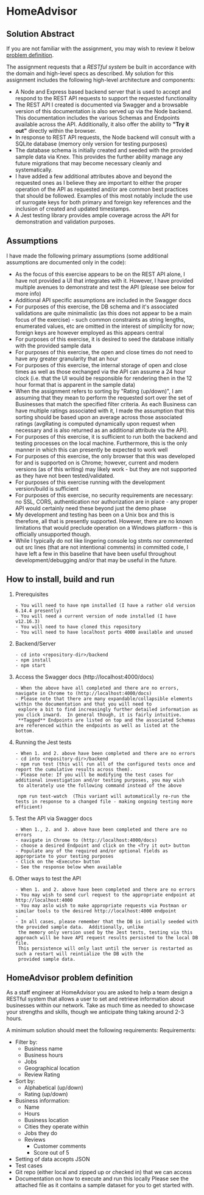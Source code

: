 # HomeAdvisor

## Solution Abstract

If you are not familiar with the assignment, you may wish to review it below [problem definition](https://github.com/skidvd/HomeAdvisor#homeadvisor-problem-definition).

The assignment requests that a *RESTful system* be built in accordance with the domain and high-level specs as described.
My solution for this assignment includes the following high-level architecture and components:

- A Node and Express based backend server that is used to accept and respond to the REST API requests to support the requested functionality
- The REST API I created is documented via Swagger and a browsable version of this documentation is also served up via the Node backend.  This documentation
includes the various Schemas and Endpoints available across the API.  Additionally, it also offer the ability to **"Try it out"** directly within the browser.
- In response to REST API requests, the Node backend will consult with a SQLite database (memory only version for testing purposes) 
- The database schema is initially created and seeded with the provided sample data via Knex.  This provides the further ability
manage any future migrations that may become necessary cleanly and systematically.
- I have added a few additional attributes above and beyond the requested ones as I believe they are important to either the proper operation of the API as requested and/or are common best practices that should be followed.  Examples of this most notably include the use of surrogate keys for both primary and foreign key references and the inclusion of created and updated timestamps.
- A Jest testing library provides ample coverage across the API for demonstration and validation purposes. 
 
## Assumptions

I have made the following primary assumptions (some additional assumptions are documented only in the code):

- As the focus of this exercise appears to be on the REST API alone, I have not provided a UI that integrates with it.  However, I have provided multiple avenues to demonstrate and test the API (please see below for more info) 
- Additional API specific assumptions are included in the Swagger docs 
- For purposes of this exercise, the DB schema and it's associated validations are quite minimalistic (as this does not appear to be a main focus of the exercise) - such common constraints as string lengths, enumerated values, etc are omitted in the interest of simplicity for now; foreign keys are however employed as this appears central
- For purposes of this exercise, it is desired to seed the database initially with the provided sample data
- For purposes of this exercise, the open and close times do not need to have any greater granularity that an hour
- For purposes of this exercise, the internal storage of open and close times as well as those exchanged via the API can assume a 24 hour clock (i.e. that the UI would be responsible for rendering then in the 12 hour format that is apparent in the sample data)
- When the assignment refers to sorting by "Rating (up/down)", I am assuming that they mean to perform the requested sort over the set of Businesses that match the specified filter criteria.  As each Business can have multiple ratings associated with it, I made the assumption that this sorting should be based upon an average across those associated ratings (avgRating is computed dynamically upon request when necessary and is also returned as an additional attribute via the API).   
- For purposes of this exercise, it is sufficient to run both the backend and testing processes on the local machine.  Furthermore, this is the only manner in which this can presently be expected to work well
- For purposes of this exercise, the only browser that this was developed for and is supported on is Chrome; however, current and modern versions (as of this writing) may likely work - but they are not supported as they have not been tested/validated.
- For purposes of this exercise running with the development version/build is sufficient
- For purposes of this exercise, no security requirements are necessary: no SSL, CORS, authentication nor authorization are in place - any proper API would certainly need these beyond just the demo phase
- My development and testing has been on a Unix box and this is therefore, all that is presently supported.  However, there are no known limitations that would preclude operation on a Windows platform - this is officially unsupported though.
- While I typically do not like lingering console log stmts nor commented out src lines (that are not intentional comments) in committed code, I have left a few in this baseline that have been useful throughout development/debugging and/or that may be useful in the future. 

## How to install, build and run

1. Prerequisites
    ```
   - You will need to have npm installed (I have a rather old version 6.14.4 presently)
   - You will need a current version of node installed (I have v12.16.3)
   - You will need to have cloned this repository
   - You will need to have localhost ports 4000 available and unused
    ```
2. Backend/Server
    ```
   - cd into <repository-dir>/backend 
   - npm install
   - npm start
    ```
3. Access the Swagger docs (http://localhost:4000/docs)
    ```
   - When the above have all completed and there are no errors, navigate in Chrome to (http://localhost:4000/docs) 
   - Please note that there are many expandable/collapsible elements within the documentation and that you will need to
     explore a bit to find increasingly further detailed information as you click inward.  In general though, it is fairly intuitive.  
     **Tagged** Endpoints are listed on top and the associated Schemas are referenced within the endpoints as well as listed at the bottom.
    ```   
4. Running the Jest tests
    ```
   - When 1. and 2. above have been completed and there are no errors 
   - cd into <repository-dir>/backend
   - npm run test (this will run all of the configured tests once and report the cumulative results across them).
   - Please note: If you will be modifying the test cases for additional investigation and/or testing purposes, you may wish
     to alterately use the following command instead of the above
   
     npm run test-watch  (This variant will automatically re-run the tests in response to a changed file - making ongoing testing more efficient)
    ```   
5. Test the API via Swagger docs
    ```
   - When 1., 2. and 3. above have been completed and there are no errors 
   - navigate in Chrome to (http://localhost:4000/docs) 
   - choose a desired Endpoint and click on the <Try it out> button
   - Populate any of the required and/or optional fields as appropriate to your testing purposes
   - Click on the <Execute> button
   - See the response below when available
    ```   
6. Other ways to test the API
    ```
   - When 1. and 2. above have been completed and there are no errors 
   - You may wish to send curl request to the appropriate endpoint at http://localhost:4000
   - You may aslo wish to make appropriate requests via Postman or similar tools to the desired http://localhost:4000 endpoint 
   - 
   - In all cases, please remember that the DB is intially seeded with the provided sample data.  Additionally, unlike
     the memory only version used by the Jest tests, testing via this approach will be have API request results persisted to the local DB file.
     This persistence will only last until the server is restarted as such a restart will reintialize the DB with the
     provided sample data.
    ```   
   

## HomeAdvisor problem definition
As a staff engineer at HomeAdvisor you are asked to help a team design a RESTful system that allows a user to set and retrieve information about businesses within our network. Take as much time as needed to showcase your strengths and skills, though we anticipate thing taking around 2-3 hours.

A minimum solution should meet the following requirements:
Requirements:
- Filter by:
  - Business name
  - Business hours
  - Jobs
  - Geographical location
  - Review Rating
- Sort by:
  - Alphabetical (up/down)
  - Rating (up/down)
- Business information:
  - Name
  - Hours
  - Business location
  - Cities they operate within
  - Jobs they do
  - Reviews
    - Customer comments
    - Score out of 5
- Setting of data accepts JSON
- Test cases
- Git repo (either local and zipped up or checked in) that we can access
- Documentation on how to execute and run this locally  Please see the attached file as it contains a sample dataset for you to get started with. 
	
